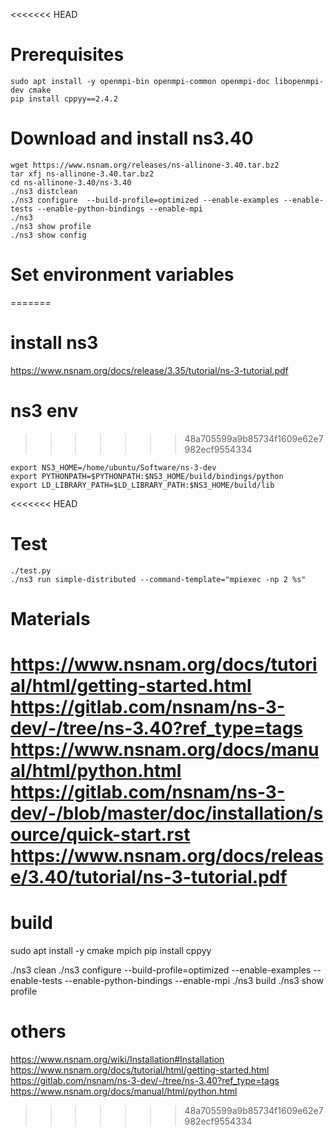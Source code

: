 <<<<<<< HEAD
# Prerequisites
```shell
sudo apt install -y openmpi-bin openmpi-common openmpi-doc libopenmpi-dev cmake
pip install cppyy==2.4.2
```

# Download and install ns3.40
```shell
wget https://www.nsnam.org/releases/ns-allinone-3.40.tar.bz2
tar xfj ns-allinone-3.40.tar.bz2
cd ns-allinone-3.40/ns-3.40
./ns3 distclean
./ns3 configure  --build-profile=optimized --enable-examples --enable-tests --enable-python-bindings --enable-mpi
./ns3
./ns3 show profile
./ns3 show config
```

# Set environment variables
=======
# install ns3
https://www.nsnam.org/docs/release/3.35/tutorial/ns-3-tutorial.pdf

# ns3 env
>>>>>>> 48a705599a9b85734f1609e62e7982ecf9554334
```shell
export NS3_HOME=/home/ubuntu/Software/ns-3-dev
export PYTHONPATH=$PYTHONPATH:$NS3_HOME/build/bindings/python
export LD_LIBRARY_PATH=$LD_LIBRARY_PATH:$NS3_HOME/build/lib
```

<<<<<<< HEAD
# Test
```shell
./test.py
./ns3 run simple-distributed --command-template="mpiexec -np 2 %s"
```

# Materials
https://www.nsnam.org/docs/tutorial/html/getting-started.html
https://gitlab.com/nsnam/ns-3-dev/-/tree/ns-3.40?ref_type=tags
https://www.nsnam.org/docs/manual/html/python.html
https://gitlab.com/nsnam/ns-3-dev/-/blob/master/doc/installation/source/quick-start.rst
https://www.nsnam.org/docs/release/3.40/tutorial/ns-3-tutorial.pdf
=======
# build
sudo apt install -y cmake mpich
pip install cppyy

./ns3 clean
./ns3 configure  --build-profile=optimized --enable-examples --enable-tests --enable-python-bindings --enable-mpi
./ns3 build
./ns3 show profile

# others
https://www.nsnam.org/wiki/Installation#Installation
https://www.nsnam.org/docs/tutorial/html/getting-started.html
https://gitlab.com/nsnam/ns-3-dev/-/tree/ns-3.40?ref_type=tags
https://www.nsnam.org/docs/manual/html/python.html
>>>>>>> 48a705599a9b85734f1609e62e7982ecf9554334
